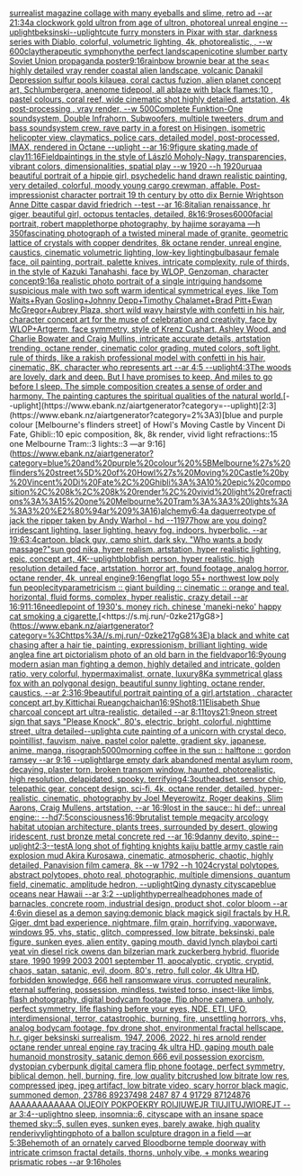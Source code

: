 [surrealist magazine collage with many eyeballs and slime, retro ad --ar 21:34](https://www.ebank.nz/aiartgenerator?category=surrealist%20magazine%20collage%20with%20many%20eyeballs%20and%20slime%2C%20retro%20ad%20--ar%2021%3A34)[a clockwork gold ultron from age of ultron, photoreal unreal engine --uplight](https://www.ebank.nz/aiartgenerator?category=a%20clockwork%20gold%20ultron%20from%20age%20of%20ultron%2C%20photoreal%20unreal%20engine%20--uplight)[beksinski](https://www.ebank.nz/aiartgenerator?category=beksinski)[--uplight](https://www.ebank.nz/aiartgenerator?category=--uplight)[cute furry monsters in Pixar with star, darkness series with Diablo, colorful, volumetric lighting, 4k, photorealistic, , --w 600](https://www.ebank.nz/aiartgenerator?category=cute%20furry%20monsters%20in%20Pixar%20with%20star%2C%20darkness%20series%20with%20Diablo%2C%20colorful%2C%20volumetric%20lighting%2C%204k%2C%20photorealistic%2C%20%2C%20--w%20600)[clay](https://www.ebank.nz/aiartgenerator?category=clay)[therapeutic symphony](https://www.ebank.nz/aiartgenerator?category=therapeutic%20symphony)[the perfect landscape](https://www.ebank.nz/aiartgenerator?category=the%20perfect%20landscape)[nicotine slumber party Soviet Union propaganda poster](https://www.ebank.nz/aiartgenerator?category=nicotine%20slumber%20party%20Soviet%20Union%20propaganda%20poster)[9:16](https://www.ebank.nz/aiartgenerator?category=9%3A16)[rainbow brownie bear at the sea](https://www.ebank.nz/aiartgenerator?category=rainbow%20brownie%20bear%20at%20the%20sea)[< highly detailed vray render coastal alien landscape, volcanic Danakil Depression sulfur pools kilauea, coral cactus fuzion, alien planet concept art, Schlumbergera, anenome tidepool, all ablaze with black flames:10 , pastel colours, coral reef, wide cinematic shot highly detailed, artstation, 4k post-processing , vray render, --w 500](https://www.ebank.nz/aiartgenerator?category=%3C%20highly%20detailed%20vray%20render%20coastal%20alien%20landscape%2C%20volcanic%20Danakil%20Depression%20sulfur%20pools%20kilauea%2C%20coral%20cactus%20fuzion%2C%20alien%20planet%20concept%20art%2C%20Schlumbergera%2C%20anenome%20tidepool%2C%20all%20ablaze%20with%20black%20flames%3A10%20%2C%20pastel%20colours%2C%20coral%20reef%2C%20wide%20cinematic%20shot%20highly%20detailed%2C%20artstation%2C%204k%20post-processing%20%2C%20vray%20render%2C%20--w%20500)[Complete Funktion-One soundsystem, Double Infrahorn, Subwoofers, multiple tweeters, drum and bass soundsystem crew, rave party in a forest on Hisingen, isometric helicopter view, claymatics, police cars, detailed model, post-processed, IMAX, rendered in Octane --uplight --ar 16:9](https://www.ebank.nz/aiartgenerator?category=Complete%20Funktion-One%20soundsystem%2C%20Double%20Infrahorn%2C%20Subwoofers%2C%20multiple%20tweeters%2C%20drum%20and%20bass%20soundsystem%20crew%2C%20rave%20party%20in%20a%20forest%20on%20Hisingen%2C%20isometric%20helicopter%20view%2C%20claymatics%2C%20police%20cars%2C%20detailed%20model%2C%20post-processed%2C%20IMAX%2C%20rendered%20in%20Octane%20--uplight%20--ar%2016%3A9)[figure skating,made of clay](https://www.ebank.nz/aiartgenerator?category=figure%20skating%2Cmade%20of%20clay)[11:16](https://www.ebank.nz/aiartgenerator?category=11%3A16)[Field](https://www.ebank.nz/aiartgenerator?category=Field)[paintings in the style of László Moholy-Nagy, transparencies, vibrant colors, dimensionalities, spatial play --w 1920 --h 1920](https://www.ebank.nz/aiartgenerator?category=paintings%20in%20the%20style%20of%20L%C3%A1szl%C3%B3%20Moholy-Nagy%2C%20transparencies%2C%20vibrant%20colors%2C%20dimensionalities%2C%20spatial%20play%20--w%201920%20--h%201920)[urua](https://www.ebank.nz/aiartgenerator?category=urua)[a beautiful portrait of a hippie girl, psychedelic hand drawn realistic painting, very detailed, colorful, moody young cargo crewman, affable. Post-impressionist character portrait 19 th century by otto dix Bernie Wrightson Anne Ditte caspar david friedrich --test --ar 16:8](https://www.ebank.nz/aiartgenerator?category=a%20beautiful%20portrait%20of%20a%20hippie%20girl%2C%20psychedelic%20hand%20drawn%20realistic%20painting%2C%20very%20detailed%2C%20colorful%2C%20moody%20young%20cargo%20crewman%2C%20affable.%20Post-impressionist%20character%20portrait%2019%20th%20century%20by%20otto%20dix%20Bernie%20Wrightson%20Anne%20Ditte%20caspar%20david%20friedrich%20--test%20--ar%2016%3A8)[italian renaissance, hr giger, beautiful girl, octopus tentacles, detailed, 8k](https://www.ebank.nz/aiartgenerator?category=italian%20renaissance%2C%20hr%20giger%2C%20beautiful%20girl%2C%20octopus%20tentacles%2C%20detailed%2C%208k)[16:9](https://www.ebank.nz/aiartgenerator?category=16%3A9)[roses](https://www.ebank.nz/aiartgenerator?category=roses)[6000](https://www.ebank.nz/aiartgenerator?category=6000)[facial portrait, robert mapplethorpe photography, by hajime sorayama —h 350](https://www.ebank.nz/aiartgenerator?category=facial%20portrait%2C%20robert%20mapplethorpe%20photography%2C%20by%20hajime%20sorayama%20%E2%80%94h%20350)[fascinating photograph of a twisted mineral made of granite, geometric lattice of crystals with copper dendrites, 8k octane render, unreal engine, caustics, cinematic volumetric lighting, low-key lighting](https://www.ebank.nz/aiartgenerator?category=fascinating%20photograph%20of%20a%20twisted%20mineral%20made%20of%20granite%2C%20geometric%20lattice%20of%20crystals%20with%20copper%20dendrites%2C%208k%20octane%20render%2C%20unreal%20engine%2C%20caustics%2C%20cinematic%20volumetric%20lighting%2C%20low-key%20lighting)[bulbasaur female face, oil painting, portrait, palette knives, intricate complexity, rule of thirds, in the style of Kazuki Tanahashi, face by WLOP, Genzoman, character concept](https://www.ebank.nz/aiartgenerator?category=bulbasaur%20female%20face%2C%20oil%20painting%2C%20portrait%2C%20palette%20knives%2C%20intricate%20complexity%2C%20rule%20of%20thirds%2C%20in%20the%20style%20of%20Kazuki%20Tanahashi%2C%20face%20by%20WLOP%2C%20Genzoman%2C%20character%20concept)[9:16](https://www.ebank.nz/aiartgenerator?category=9%3A16)[a realistic photo portrait of a single intriguing handsome suspicious male with two soft warm identical symmetrical eyes, like Tom Waits+Ryan Gosling+Johnny Depp+Timothy Chalamet+Brad Pitt+Ewan McGregor+Aubrey Plaza, short wild wavy hairstyle with confetti in his hair, character concept art for the muse of celebration and creativity, face by WLOP+Artgerm, face symmetry, style of Krenz Cushart, Ashley Wood, and Charlie Bowater and Craig Mullins, intricate accurate details, artstation trending, octane render, cinematic color grading, muted colors, soft light, rule of thirds, like a rakish professional model with confetti in his hair, cinematic, 8K, character who represents art --ar 4:5 --uplight](https://www.ebank.nz/aiartgenerator?category=a%20realistic%20photo%20portrait%20of%20a%20single%20intriguing%20handsome%20suspicious%20male%20with%20two%20soft%20warm%20identical%20symmetrical%20eyes%2C%20like%20Tom%20Waits%2BRyan%20Gosling%2BJohnny%20Depp%2BTimothy%20Chalamet%2BBrad%20Pitt%2BEwan%20McGregor%2BAubrey%20Plaza%2C%20short%20wild%20wavy%20hairstyle%20with%20confetti%20in%20his%20hair%2C%20character%20concept%20art%20for%20the%20muse%20of%20celebration%20and%20creativity%2C%20face%20by%20WLOP%2BArtgerm%2C%20face%20symmetry%2C%20style%20of%20Krenz%20Cushart%2C%20Ashley%20Wood%2C%20and%20Charlie%20Bowater%20and%20Craig%20Mullins%2C%20intricate%20accurate%20details%2C%20artstation%20trending%2C%20octane%20render%2C%20cinematic%20color%20grading%2C%20muted%20colors%2C%20soft%20light%2C%20rule%20of%20thirds%2C%20like%20a%20rakish%20professional%20model%20with%20confetti%20in%20his%20hair%2C%20cinematic%2C%208K%2C%20character%20who%20represents%20art%20--ar%204%3A5%20--uplight)[4:3](https://www.ebank.nz/aiartgenerator?category=4%3A3)[The woods are lovely, dark and deep. But I have promises to keep, And miles to go before I sleep. The simple composition creates a sense of order and harmony. The painting captures the spiritual qualities of the natural world.](https://www.ebank.nz/aiartgenerator?category=The%20woods%20are%20lovely%2C%20dark%20and%20deep.%20But%20I%20have%20promises%20to%20keep%2C%20And%20miles%20to%20go%20before%20I%20sleep.%20The%20simple%20composition%20creates%20a%20sense%20of%20order%20and%20harmony.%20The%20painting%20captures%20the%20spiritual%20qualities%20of%20the%20natural%20world.)[--uplight](https://www.ebank.nz/aiartgenerator?category=--uplight)[2:3](https://www.ebank.nz/aiartgenerator?category=2%3A3)[blue and purple colour [Melbourne's flinders street] of Howl's Moving Castle by Vincent Di Fate, Ghibli::10 epic composition, 8k, 8k render, vivid light refractions::15 one Melbourne Tram::3 lights::3 —ar 9:16](https://www.ebank.nz/aiartgenerator?category=blue%20and%20purple%20colour%20%5BMelbourne%27s%20flinders%20street%5D%20of%20Howl%27s%20Moving%20Castle%20by%20Vincent%20Di%20Fate%2C%20Ghibli%3A%3A10%20epic%20composition%2C%208k%2C%208k%20render%2C%20vivid%20light%20refractions%3A%3A15%20one%20Melbourne%20Tram%3A%3A3%20lights%3A%3A3%20%E2%80%94ar%209%3A16)[alchemy](https://www.ebank.nz/aiartgenerator?category=alchemy)[6:4](https://www.ebank.nz/aiartgenerator?category=6%3A4)[a daguerreotype of jack the ripper taken by Andy Warhol - hd --](https://www.ebank.nz/aiartgenerator?category=a%20daguerreotype%20of%20jack%20the%20ripper%20taken%20by%20Andy%20Warhol%20-%20hd%20--)[1](https://www.ebank.nz/aiartgenerator?category=1)[1977](https://www.ebank.nz/aiartgenerator?category=1977)[how are you doing?  irridescant lighting.  laser lighting.  heavy fog.  indoors.  hyperbolic.  --ar 19:6](https://www.ebank.nz/aiartgenerator?category=how%20are%20you%20doing%3F%20%20irridescant%20lighting.%20%20laser%20lighting.%20%20heavy%20fog.%20%20indoors.%20%20hyperbolic.%20%20--ar%2019%3A6)[3:4](https://www.ebank.nz/aiartgenerator?category=3%3A4)[cartoon. black guy, camo shirt. dark sky. "Who wants a body massage?"](https://www.ebank.nz/aiartgenerator?category=cartoon.%20black%20guy%2C%20camo%20shirt.%20dark%20sky.%20%22Who%20wants%20a%20body%20massage%3F%22)[sun god nika, hyper realism, artstation, hyper realistic lighting, epic, concept art, 4K](https://www.ebank.nz/aiartgenerator?category=sun%20god%20nika%2C%20hyper%20realism%2C%20artstation%2C%20hyper%20realistic%20lighting%2C%20epic%2C%20concept%20art%2C%204K)[--uplight](https://www.ebank.nz/aiartgenerator?category=--uplight)[blobfish person, hyper realistic, high resolution detailed face, artstation, horror art, found footage, analog horror, octane render, 4k, unreal engine](https://www.ebank.nz/aiartgenerator?category=blobfish%20person%2C%20hyper%20realistic%2C%20high%20resolution%20detailed%20face%2C%20artstation%2C%20horror%20art%2C%20found%20footage%2C%20analog%20horror%2C%20octane%20render%2C%204k%2C%20unreal%20engine)[9:16](https://www.ebank.nz/aiartgenerator?category=9%3A16)[eng](https://www.ebank.nz/aiartgenerator?category=eng)[flat logo 55+ northwest low poly fun people](https://www.ebank.nz/aiartgenerator?category=flat%20logo%2055%2B%20northwest%20low%20poly%20fun%20people)[city](https://www.ebank.nz/aiartgenerator?category=city)[parametricism :: giant building :: cinematic :: orange and teal, horizontal, fluid forms, complex, hyper realistic, crazy detail --ar 16:9](https://www.ebank.nz/aiartgenerator?category=parametricism%20%3A%3A%20giant%20building%20%3A%3A%20cinematic%20%3A%3A%20orange%20and%20teal%2C%20horizontal%2C%20fluid%20forms%2C%20complex%2C%20hyper%20realistic%2C%20crazy%20detail%20--ar%2016%3A9)[11:16](https://www.ebank.nz/aiartgenerator?category=11%3A16)[needlepoint of 1930's.  money rich. chinese 'maneki-neko' happy cat smoking a cigarette.](https://www.ebank.nz/aiartgenerator?category=needlepoint%20of%201930%27s.%20%20money%20rich.%20chinese%20%27maneki-neko%27%20happy%20cat%20smoking%20a%20cigarette.)[<https://s.mj.run/-0zke217gG8>](https://www.ebank.nz/aiartgenerator?category=%3Chttps%3A//s.mj.run/-0zke217gG8%3E)[a black and white cat chasing after a hair tie, painting, expressionism, brilliant lighting, wide angle](https://www.ebank.nz/aiartgenerator?category=a%20black%20and%20white%20cat%20chasing%20after%20a%20hair%20tie%2C%20painting%2C%20expressionism%2C%20brilliant%20lighting%2C%20wide%20angle)[a fine art pictorialism photo of an old barn in the field](https://www.ebank.nz/aiartgenerator?category=a%20fine%20art%20pictorialism%20photo%20of%20an%20old%20barn%20in%20the%20field)[vapor](https://www.ebank.nz/aiartgenerator?category=vapor)[16:9](https://www.ebank.nz/aiartgenerator?category=16%3A9)[young modern asian man fighting a demon, highly detailed and intricate, golden ratio, very colorful, hypermaximalist, ornate, luxury](https://www.ebank.nz/aiartgenerator?category=young%20modern%20asian%20man%20fighting%20a%20demon%2C%20highly%20detailed%20and%20intricate%2C%20golden%20ratio%2C%20very%20colorful%2C%20hypermaximalist%2C%20ornate%2C%20luxury)[8K](https://www.ebank.nz/aiartgenerator?category=8K)[a symmetrical glass fox with an polygonal design, beautiful sunny lighting, octane render, caustics, --ar 2:3](https://www.ebank.nz/aiartgenerator?category=a%20symmetrical%20glass%20fox%20with%20an%20polygonal%20design%2C%20beautiful%20sunny%20lighting%2C%20octane%20render%2C%20caustics%2C%20--ar%202%3A3)[16:9](https://www.ebank.nz/aiartgenerator?category=16%3A9)[beautiful portrait painting of a girl,artstation , character concept art,by Kittichai Rueangchaichan](https://www.ebank.nz/aiartgenerator?category=beautiful%20portrait%20painting%20of%20a%20girl%2Cartstation%20%2C%20character%20concept%20art%2Cby%20Kittichai%20Rueangchaichan)[16:9](https://www.ebank.nz/aiartgenerator?category=16%3A9)[Shot](https://www.ebank.nz/aiartgenerator?category=Shot)[8:11](https://www.ebank.nz/aiartgenerator?category=8%3A11)[Elisabeth Shue charcoal concept art ultra-realistic, detailed --ar 8:11](https://www.ebank.nz/aiartgenerator?category=Elisabeth%20Shue%20charcoal%20concept%20art%20ultra-realistic%2C%20detailed%20--ar%208%3A11)[toys](https://www.ebank.nz/aiartgenerator?category=toys)[21:9](https://www.ebank.nz/aiartgenerator?category=21%3A9)[neon street sign that says "Please Knock", 80's, electric, bright, colorful, nighttime street, ultra detailed](https://www.ebank.nz/aiartgenerator?category=neon%20street%20sign%20that%20says%20%22Please%20Knock%22%2C%2080%27s%2C%20electric%2C%20bright%2C%20colorful%2C%20nighttime%20street%2C%20ultra%20detailed)[](https://www.ebank.nz/aiartgenerator?category=)[--uplight](https://www.ebank.nz/aiartgenerator?category=--uplight)[a cute painting of a unicorn with crystal deco, pointillist, fauvism, naive, pastel color palette, gradient sky, japanese, anime, manga, risograph](https://www.ebank.nz/aiartgenerator?category=a%20cute%20painting%20of%20a%20unicorn%20with%20crystal%20deco%2C%20pointillist%2C%20fauvism%2C%20naive%2C%20pastel%20color%20palette%2C%20gradient%20sky%2C%20japanese%2C%20anime%2C%20manga%2C%20risograph)[5000](https://www.ebank.nz/aiartgenerator?category=5000)[morning coffee in the sun :: halftone :: gordon ramsey --ar 9:16 --uplight](https://www.ebank.nz/aiartgenerator?category=morning%20coffee%20in%20the%20sun%20%3A%3A%20halftone%20%3A%3A%20gordon%20ramsey%20--ar%209%3A16%20--uplight)[large empty dark abandoned mental asylum room, decaying, plaster torn, broken transom window, haunted,  photorealistic, high resolution, delapidated, spooky, terrifying](https://www.ebank.nz/aiartgenerator?category=large%20empty%20dark%20abandoned%20mental%20asylum%20room%2C%20decaying%2C%20plaster%20torn%2C%20broken%20transom%20window%2C%20haunted%2C%20%20photorealistic%2C%20high%20resolution%2C%20delapidated%2C%20spooky%2C%20terrifying)[4:3](https://www.ebank.nz/aiartgenerator?category=4%3A3)[out](https://www.ebank.nz/aiartgenerator?category=out)[headset, sensor chip, telepathic gear, concept design, sci-fi, 4k, octane render, detailed, hyper-realistic, cinematic, photography by Joel Meyerowitz, Roger deakins, Slim Aarons, Craig Mullens, artstation, --ar 16:9](https://www.ebank.nz/aiartgenerator?category=headset%2C%20sensor%20chip%2C%20telepathic%20gear%2C%20concept%20design%2C%20sci-fi%2C%204k%2C%20octane%20render%2C%20detailed%2C%20hyper-realistic%2C%20cinematic%2C%20photography%20by%20Joel%20Meyerowitz%2C%20Roger%20deakins%2C%20Slim%20Aarons%2C%20Craig%20Mullens%2C%20artstation%2C%20--ar%2016%3A9)[lost in the sauce:: hi def:: unreal engine:: --hd](https://www.ebank.nz/aiartgenerator?category=lost%20in%20the%20sauce%3A%3A%20hi%20def%3A%3A%20unreal%20engine%3A%3A%20--hd)[7:5](https://www.ebank.nz/aiartgenerator?category=7%3A5)[consciousness](https://www.ebank.nz/aiartgenerator?category=consciousness)[16:9](https://www.ebank.nz/aiartgenerator?category=16%3A9)[brutalist temple megacity arcology habitat utopian architecture, plants trees, surrounded by desert, glowing iridescent, rust bronze metal concrete red --ar 16:9](https://www.ebank.nz/aiartgenerator?category=brutalist%20temple%20megacity%20arcology%20habitat%20utopian%20architecture%2C%20plants%20trees%2C%20surrounded%20by%20desert%2C%20glowing%20iridescent%2C%20rust%20bronze%20metal%20concrete%20red%20--ar%2016%3A9)[danny devito, spine](https://www.ebank.nz/aiartgenerator?category=danny%20devito%2C%20spine)[--uplight](https://www.ebank.nz/aiartgenerator?category=--uplight)[2:3](https://www.ebank.nz/aiartgenerator?category=2%3A3)[--test](https://www.ebank.nz/aiartgenerator?category=--test)[A long shot of fighting knights kaiju  battle army castle rain explosion mud Akira Kurosawa, cinematic, atmospheric, chaotic, highly detailed, Panavision film camera, 8k --w 1792 --h 1024](https://www.ebank.nz/aiartgenerator?category=A%20long%20shot%20of%20fighting%20knights%20kaiju%20%20battle%20army%20castle%20rain%20explosion%20mud%20Akira%20Kurosawa%2C%20cinematic%2C%20atmospheric%2C%20chaotic%2C%20highly%20detailed%2C%20Panavision%20film%20camera%2C%208k%20--w%201792%20--h%201024)[crystal polytopes,  abstract polytopes, photo real, photographic, multiple dimensions, quantum field, cinematic, amplitude hedron, --uplight](https://www.ebank.nz/aiartgenerator?category=crystal%20polytopes%2C%20%20abstract%20polytopes%2C%20photo%20real%2C%20photographic%2C%20multiple%20dimensions%2C%20quantum%20field%2C%20cinematic%2C%20amplitude%20hedron%2C%20--uplight)[Qing dynasty cityscape](https://www.ebank.nz/aiartgenerator?category=Qing%20dynasty%20cityscape)[blue oceans near Hawaii --ar 3:2 --uplight](https://www.ebank.nz/aiartgenerator?category=blue%20oceans%20near%20Hawaii%20--ar%203%3A2%20--uplight)[hyperreal](https://www.ebank.nz/aiartgenerator?category=hyperreal)[headphones made of barnacles, concrete room, industrial design, product shot, color bloom --ar 4:6](https://www.ebank.nz/aiartgenerator?category=headphones%20made%20of%20barnacles%2C%20concrete%20room%2C%20industrial%20design%2C%20product%20shot%2C%20color%20bloom%20--ar%204%3A6)[vin diesel as a demon saying:demonic black magick sigil fractals by H.R. Giger, dmt bad experience, nightmare, film grain, horrifying, vaporwave, windows 95, vhs, static, glitch, compressed, low bitrate, beksinski, pale figure, sunken eyes, alien entity, gaping mouth, david lynch playboi carti yeat vin diesel rick owens dan bilzerian mark zuckerberg hybrid, fluoride stare, 1990 1999 2003 2001 september 11, apocalyptic, cryptic, cryptid, chaos, satan, satanic, evil, doom, 80's, retro, full color, 4k Ultra HD, forbidden knowledge, 666 hell ransomware virus, corrupted neuralink, eternal suffering, possession, mindless, twisted torso, insect-like limbs, flash photography, digital bodycam footage, flip phone camera, unholy, perfect symmetry, life flashing before your eyes, NDE, ETI, UFO, interdimensional, terror, catastrophic, burning, fire, unsettling horrors, vhs, analog bodycam footage, fpv drone shot, environmental fractal hellscape, h.r. giger beksinski surrealism, 1947, 2006, 2022, hi res arnold render octane render unreal engine ray tracing 4k ultra HD, gaping mouth pale humanoid monstrosity, satanic demon 666 evil possession exorcism, dystopian cyberpunk digital camera flip phone footage, perfect symmetry, biblical demon, hell, burning, fire, low quality bitcrushed low bitrate low res, compressed jpeg, jpeg artifact, low bitrate video, scary horror black magic, summoned demon, 23786 89237498 2487 87 4 91729 87124876 AAAAAAAAAAAA OIJEOIY POKPOEKRY ROIJIUWEJR TIUJITUJWIOREJT --ar 3:4](https://www.ebank.nz/aiartgenerator?category=vin%20diesel%20as%20a%20demon%20saying%3Ademonic%20black%20magick%20sigil%20fractals%20by%20H.R.%20Giger%2C%20dmt%20bad%20experience%2C%20nightmare%2C%20film%20grain%2C%20horrifying%2C%20vaporwave%2C%20windows%2095%2C%20vhs%2C%20static%2C%20glitch%2C%20compressed%2C%20low%20bitrate%2C%20beksinski%2C%20pale%20figure%2C%20sunken%20eyes%2C%20alien%20entity%2C%20gaping%20mouth%2C%20david%20lynch%20playboi%20carti%20yeat%20vin%20diesel%20rick%20owens%20dan%20bilzerian%20mark%20zuckerberg%20hybrid%2C%20fluoride%20stare%2C%201990%201999%202003%202001%20september%2011%2C%20apocalyptic%2C%20cryptic%2C%20cryptid%2C%20chaos%2C%20satan%2C%20satanic%2C%20evil%2C%20doom%2C%2080%27s%2C%20retro%2C%20full%20color%2C%204k%20Ultra%20HD%2C%20forbidden%20knowledge%2C%20666%20hell%20ransomware%20virus%2C%20corrupted%20neuralink%2C%20eternal%20suffering%2C%20possession%2C%20mindless%2C%20twisted%20torso%2C%20insect-like%20limbs%2C%20flash%20photography%2C%20digital%20bodycam%20footage%2C%20flip%20phone%20camera%2C%20unholy%2C%20perfect%20symmetry%2C%20life%20flashing%20before%20your%20eyes%2C%20NDE%2C%20ETI%2C%20UFO%2C%20interdimensional%2C%20terror%2C%20catastrophic%2C%20burning%2C%20fire%2C%20unsettling%20horrors%2C%20vhs%2C%20analog%20bodycam%20footage%2C%20fpv%20drone%20shot%2C%20environmental%20fractal%20hellscape%2C%20h.r.%20giger%20beksinski%20surrealism%2C%201947%2C%202006%2C%202022%2C%20hi%20res%20arnold%20render%20octane%20render%20unreal%20engine%20ray%20tracing%204k%20ultra%20HD%2C%20gaping%20mouth%20pale%20humanoid%20monstrosity%2C%20satanic%20demon%20666%20evil%20possession%20exorcism%2C%20dystopian%20cyberpunk%20digital%20camera%20flip%20phone%20footage%2C%20perfect%20symmetry%2C%20biblical%20demon%2C%20hell%2C%20burning%2C%20fire%2C%20low%20quality%20bitcrushed%20low%20bitrate%20low%20res%2C%20compressed%20jpeg%2C%20jpeg%20artifact%2C%20low%20bitrate%20video%2C%20scary%20horror%20black%20magic%2C%20summoned%20demon%2C%2023786%2089237498%202487%2087%204%2091729%2087124876%20AAAAAAAAAAAA%20OIJEOIY%20POKPOEKRY%20ROIJIUWEJR%20TIUJITUJWIOREJT%20--ar%203%3A4)[--uplight](https://www.ebank.nz/aiartgenerator?category=--uplight)[no sleep, insomnia::6, cityscape with an insane space themed sky::5, sullen eyes, sunken eyes, barely awake, high quality render](https://www.ebank.nz/aiartgenerator?category=no%20sleep%2C%20insomnia%3A%3A6%2C%20cityscape%20with%20an%20insane%20space%20themed%20sky%3A%3A5%2C%20sullen%20eyes%2C%20sunken%20eyes%2C%20barely%20awake%2C%20high%20quality%20render)[ivy](https://www.ebank.nz/aiartgenerator?category=ivy)[lighting](https://www.ebank.nz/aiartgenerator?category=lighting)[photo of a ballon sculpture dragon in a field —ar 5:3](https://www.ebank.nz/aiartgenerator?category=photo%20of%20a%20ballon%20sculpture%20dragon%20in%20a%20field%20%E2%80%94ar%205%3A3)[Behemoth of an ornately carved Bloodborne temple doorway with intricate crimson fractal details, thorns, unholy vibe, + monks wearing prismatic robes --ar 9:16](https://www.ebank.nz/aiartgenerator?category=Behemoth%20of%20an%20ornately%20carved%20Bloodborne%20temple%20doorway%20with%20intricate%20crimson%20fractal%20details%2C%20thorns%2C%20unholy%20vibe%2C%20%2B%20monks%20wearing%20prismatic%20robes%20--ar%209%3A16)[holes](https://www.ebank.nz/aiartgenerator?category=holes)